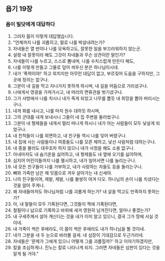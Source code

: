 ## 욥기 19장

### 욥이 빌닷에게 대답하다
1. 그러자 욥이 이렇게 대답했습니다.
2. "언제까지 나를 괴롭히고, 말로 나를 박살내려는가?
3. 자네들은 열 번이나 나를 모욕하고도, 잘못한 일을 부끄러워하지 않는군.
4. 설령 내 잘못이라 해도 그것이 자네들과 무슨 상관이란 말인가?
5. 자네들이 나를 누르고, 스스로 뽐내며, 나를 수치스럽게 만든다 해도,
6. 나를 이렇게 만들고 그물로 덮어 씌우신 분은 하나님이시네.
7. 내가 '폭력이야!' 하고 외치지만 아무런 대답이 없고, 부르짖어 도움을 구하지만, 그 곳에 정의는 없구나.
8. 그분이 내 길을 막고 지나가지 못하게 하시며, 내 길을 어둠으로 가리셨구나.
9. 나에게서 영광을 가져가시고, 내 머리의 면류관을 벗기셨구나.
10. 그가 사방에서 나를 치시니 내가 죽게 되었고 나무를 뽑듯 내 희망을 뽑아 버리시는구나.
11. 내게 화를 내시고, 나를 마치 원수 대하듯 하시며,
12. 그의 군대를 내게 보내시니 그들이 내 집 주변을 둘러쌌구나.
13. 그분이 내 형제들을 내게서 멀리 떠나게 하시니 내가 아는 사람들이 모두 낯설게 되었구나.
14. 내 친척들이 나를 외면하고, 내 친구들 역시 나를 잊어 버렸구나.
15. 내 집에 사는 사람들이나 여종들도 나를 모른 체하고, 낯선 사람처럼 대하는구나.
16. 내 종을 불러도 대꾸조차 하지 않으니 내가 사정을 해도 소용 없구나.
17. 아내마저도 내 숨기운을 싫어하고, 내 형제들도 내 옆에 오기를 싫어하며,
18. 심지어 어린이들까지 나를 멸시하고, 내가 일어서면 나를 놀리는구나.
19. 내 모든 친구들이 나를 거부하고, 내가 사랑하는 자들도 등을 돌리는구나.
20. 뼈와 가죽만 남은 채 잇몸으로 겨우 살아가는 내 신세야.
21. 나의 친구들이여, 제발, 제발, 나를 불쌍히 여겨 다오. 하나님의 손이 나를 치셨다는 것을 알아 주게나.
22. 왜 자네들마저도 하나님처럼 나를 괴롭게 하는가? 내 살을 먹고도 만족하지 못하는가?
23. 아, 내 말들이 모두 기록된다면, 그것들이 책에 기록된다면,
24. 철필이나 납으로 기록하고 바위에 새겨 영원히 남겨진다면, 얼마나 좋겠는가?
25. 내 구세주께서 살아 계신다는 것을 내가 이미 알고 있으니, 결국 그가 땅에 서실 것이네.
26. 내 가죽이 썩은 후에라도, 이 몸이 썩은 후에라도 내가 하나님을 뵐 것이네.
27. 내가 그분을 내 두 눈으로 바라볼 걸세. 내 심장이 기대감으로 두근거리네.
28. 자네들은 '문제가 그에게 있으니 어떻게 그를 괴롭힐까?' 하고 이야기하겠지만,
29. 칼을 조심하게나. 진노는 칼로 나타나게 되지. 그러면 자네들은 심판이 있다는 것을 알게 될 거야."